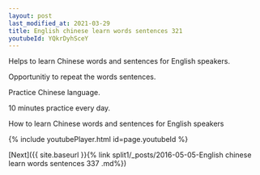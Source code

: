 ```yaml
---
layout: post
last_modified_at: 2021-03-29
title: English chinese learn words sentences 321 
youtubeId: YQkrDyhSceY
---
```

 
 
Helps to learn Chinese words and sentences for English speakers.

Opportunitiy to repeat the words sentences. 

Practice Chinese language. 
 
10 minutes practice every day. 
 
How to learn Chinese words and sentences for English speakers 
 
{% include youtubePlayer.html id=page.youtubeId %}
 
 
[Next]({{ site.baseurl }}{% link  split1/_posts/2016-05-05-English chinese learn words sentences 337 .md%})
 
